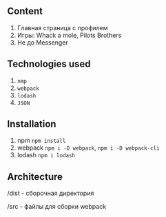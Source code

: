 ## Content
1. Главная страница с профилем
2. Игры: Whack a mole, Pilots Brothers
3. Не до Messenger
## Technologies used
1. `nmp`
2. `webpack`
3. `lodash`
4. `JSON`
## Installation
1. npm `npm install`
2. webpack `npm i -D webpack`, `npm i -D webpack-cli`
3. lodash `npm i lodash`
## Architecture
/dist - сборочная директория

/src - файлы для сборки webpack
